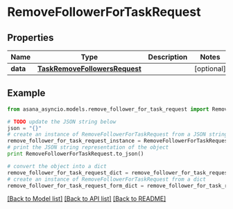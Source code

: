 # RemoveFollowerForTaskRequest


## Properties

Name | Type | Description | Notes
------------ | ------------- | ------------- | -------------
**data** | [**TaskRemoveFollowersRequest**](TaskRemoveFollowersRequest.md) |  | [optional] 

## Example

```python
from asana_asyncio.models.remove_follower_for_task_request import RemoveFollowerForTaskRequest

# TODO update the JSON string below
json = "{}"
# create an instance of RemoveFollowerForTaskRequest from a JSON string
remove_follower_for_task_request_instance = RemoveFollowerForTaskRequest.from_json(json)
# print the JSON string representation of the object
print RemoveFollowerForTaskRequest.to_json()

# convert the object into a dict
remove_follower_for_task_request_dict = remove_follower_for_task_request_instance.to_dict()
# create an instance of RemoveFollowerForTaskRequest from a dict
remove_follower_for_task_request_form_dict = remove_follower_for_task_request.from_dict(remove_follower_for_task_request_dict)
```
[[Back to Model list]](../README.md#documentation-for-models) [[Back to API list]](../README.md#documentation-for-api-endpoints) [[Back to README]](../README.md)


